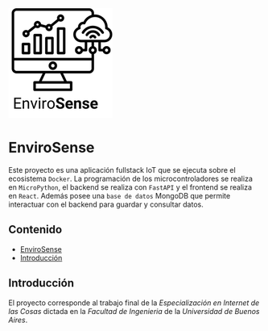 <img src="frontend/public/logo-sidebar.png" alt="logo" title="EnviroSenseIoT"/>

EnviroSense
==================

Este proyecto es una aplicación fullstack IoT que se ejecuta sobre el ecosistema `Docker`. La programación de los microcontroladores se realiza en `MicroPython`, el backend se realiza con `FastAPI` y el frontend  se realiza en `React`. Además posee una `base de datos` MongoDB que permite interactuar con el backend para guardar y consultar datos.

Contenido
------------------

- [EnviroSense](#EnviroSense)
- [Introducción](#introducción)


## Introducción

El proyecto corresponde al trabajo final de la *Especialización en Internet de las Cosas* dictada en la *Facultad de Ingenieria* de la *Universidad de Buenos Aires*.
